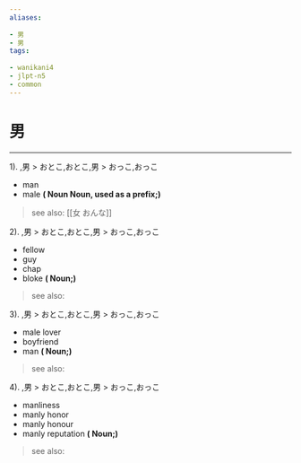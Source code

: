 ```yaml
---
aliases:
    
- 男
- 男
tags:
    
- wanikani4
- jlpt-n5
- common
---
```


# 男
---
1).
,男 > おとこ,おとこ,男 > おっこ,おっこ

- man
- male
**( Noun Noun, used as a prefix;)**
> see also:  [[女 おんな]]
            
2).
,男 > おとこ,おとこ,男 > おっこ,おっこ

- fellow
- guy
- chap
- bloke
**( Noun;)**
> see also: 
            
3).
,男 > おとこ,おとこ,男 > おっこ,おっこ

- male lover
- boyfriend
- man
**( Noun;)**
> see also: 
            
4).
,男 > おとこ,おとこ,男 > おっこ,おっこ

- manliness
- manly honor
- manly honour
- manly reputation
**( Noun;)**
> see also: 
            